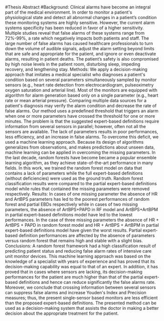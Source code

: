 #Thesis Abstract
#Background:
Clinical alarms have become an integral part of the medical environment. In order to monitor a patient's physiological state and detect all abnormal changes in a patient’s condition these monitoring systems are highly sensitive. However, the current alarm systems specificity has been reduced in favor of a higher sensitivity. Multiple studies reveal that false alarms of these systems range from 72%-99%, a rate which negatively impacts both patients and staff. The large number of false alarms has caused healthcare professionals to turn down the volume of audible signals, adjust the alarm setting beyond limits that are safe and appropriate for the patient, and ignore or even deactivate alarms, resulting in patient deaths. The patient’s safety is also compromised by high noise levels in the patient room, disturbing sleep, impeding recovery, and lengthening stay.
Methods: We apply a decision-making approach that imitates a medical specialist who diagnoses a patient's condition based on several parameters simultaneously sampled by monitor sensors (e.g., heart rate detection from electrocardiogram, pulseoximetry oxygen saturation and arterial line). Most of the monitors are equipped with algorithm for alarm generation based only on a single parameter (e.g., heart rate or mean arterial pressure). Comparing multiple data sources for a patient's diagnosis may verify the alarm condition and decrease the rate of false alarms. Our method uses a predefined threshold that triggers an alarm when one or more parameters have crossed the threshold for one or more minutes. The problem is that the suggested expert-based definitions require information from several sensors in parallel; however, often not all the sensors are available. The lack of parameters results in poor performances, less efficiency, and an increase in false alarms. To overcome this deficit, we used a machine learning approach. Because its design of algorithms generalizes from observations, and makes predictions about unseen data, machine learning can be applied in overcoming the missing parameters. In the last decade, random forests have become became a popular ensemble learning algorithm, as they achieve state-of-the-art performance in many fields. In this work, we trained the random forest model on data that contains a lack of parameters while the full expert-based definitions (without deficiencies) were used as the ground truth. Random forest classification results were compared to the partial expert-based definitions model while rules that contained the missing parameters were removed respectively.
Results: In cases of one missing parameter the absence of HR and ArtBPS parameters has led to the poorest performances of random forest and partial EBDs respectively while in cases of two missing parameters, the absence of ArtBPS+PAPD in RF model and ArtBPS+ArtBPM in partial expert-based definitions model have led to the lowest performances. In the case of three missing parameters the absence of HR + ArtBPS + PAPD in random forest model and HR + ArtBPS + ArtBPM in partial expert-based definitions model have given the worst results. Partial expert-based definition performances are affected by the absence of parameters versus random forest that remains high and stable with a slight bias.
Conclusions: A random forest framework had a high classification result of predicting patient status and reducing false alarm rates of intensive care unit monitor devices. This machine learning approach was based on the knowledge of a specialist with years of experience and has proved that its decision-making capability was equal to that of an expert. In addition, it has proved that in cases where sensors are lacking, its decision-making performances for the patient are much higher than that of the partial expert-based definitions and hence can reduce significantly the false alarms rate. Moreover, we conclude that crossing information between several sensors can suppress false alarms and increase Youden's Index and Precision measures; thus, the present single-sensor based monitors are less efficient than the proposed expert-based definitions. The presented method can be used as a decision-making system that assists the doctor in making a better decision about the appropriate treatment for the patient. 


